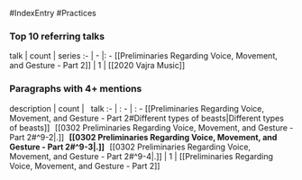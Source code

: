 #IndexEntry #Practices

### Top 10 referring talks
talk | count | series
:- | - |: -
[[Preliminaries Regarding Voice, Movement, and Gesture - Part 2]] | 1 | [[2020 Vajra Music]]

### Paragraphs with 4+ mentions
description | count | &nbsp;&nbsp;talk
:- | : - | : -
[[Preliminaries Regarding Voice, Movement, and Gesture - Part 2#Different types of beasts\|Different types of beasts]] &nbsp;&nbsp;[[0302 Preliminaries Regarding Voice, Movement, and Gesture - Part 2#^9-2\|.]] &nbsp; **[[0302 Preliminaries Regarding Voice, Movement, and Gesture - Part 2#^9-3\|.]]** &nbsp; [[0302 Preliminaries Regarding Voice, Movement, and Gesture - Part 2#^9-4\|.]] | 1 | [[Preliminaries Regarding Voice, Movement, and Gesture - Part 2]]

